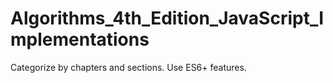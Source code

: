 # Algorithms_4th_Edition_JavaScript_Implementations
Categorize by chapters and sections.
Use ES6+ features.
